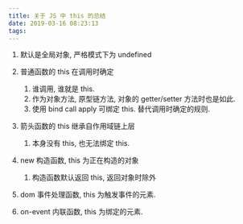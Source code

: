 ```yaml
---
title: 关于 JS 中 this 的总结
date: 2019-03-16 08:23:13
tags:
---
```



1. 默认是全局对象, 严格模式下为 undefined

2. 普通函数的 this 在调用时确定

   1. 谁调用, 谁就是 this.
   2. 作为对象方法, 原型链方法, 对象的 getter/setter 方法时也是如此.
   3. 使用 bind call apply 可绑定 this. 替代调用时确定的规则.

3. 箭头函数的 this 继承自作用域链上层

   1. 本身没有 this, 也无法绑定 this.

4. new 构造函数, this 为正在构造的对象

   1. 构造函数默认返回 this, 返回对象时除外

5. dom 事件处理函数, this 为触发事件的元素.

6. on-event 内联函数, this 为绑定的元素.
